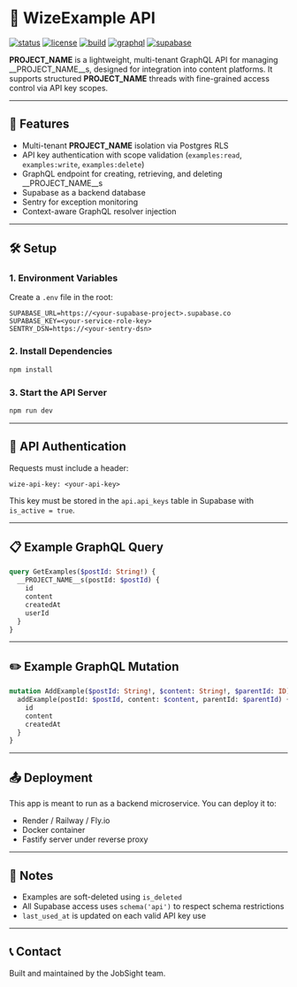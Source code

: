 # 📘 WizeExample API

[![status](https://img.shields.io/badge/status-active-brightgreen)](https://github.com/wizeworks/wize-__PROJECT_NAME__)
[![license](https://img.shields.io/badge/license-MIT-blue.svg)](LICENSE)
[![build](https://img.shields.io/badge/build-passing-success)]()
[![graphql](https://img.shields.io/badge/graphql-supported-ff69b4.svg)]()
[![supabase](https://img.shields.io/badge/supabase-integrated-3ecf8e.svg)]()

__PROJECT_NAME__ is a lightweight, multi-tenant GraphQL API for managing __PROJECT_NAME__s, designed for integration into content platforms. It supports structured __PROJECT_NAME__ threads with fine-grained access control via API key scopes.

---

## 🚀 Features
- Multi-tenant __PROJECT_NAME__ isolation via Postgres RLS
- API key authentication with scope validation (`examples:read`, `examples:write`, `examples:delete`)
- GraphQL endpoint for creating, retrieving, and deleting __PROJECT_NAME__s
- Supabase as a backend database
- Sentry for exception monitoring
- Context-aware GraphQL resolver injection

---

## 🛠 Setup

### 1. Environment Variables
Create a `.env` file in the root:
```env
SUPABASE_URL=https://<your-supabase-project>.supabase.co
SUPABASE_KEY=<your-service-role-key>
SENTRY_DSN=https://<your-sentry-dsn>
```

### 2. Install Dependencies
```bash
npm install
```

### 3. Start the API Server
```bash
npm run dev
```

---

## 🔑 API Authentication
Requests must include a header:
```http
wize-api-key: <your-api-key>
```
This key must be stored in the `api.api_keys` table in Supabase with `is_active = true`.

---

## 📋 Example GraphQL Query
```graphql
query GetExamples($postId: String!) {
  __PROJECT_NAME__s(postId: $postId) {
    id
    content
    createdAt
    userId
  }
}
```

---

## ✏️ Example GraphQL Mutation
```graphql
mutation AddExample($postId: String!, $content: String!, $parentId: ID) {
  addExample(postId: $postId, content: $content, parentId: $parentId) {
    id
    content
    createdAt
  }
}
```

---

## 📤 Deployment
This app is meant to run as a backend microservice. You can deploy it to:
- Render / Railway / Fly.io
- Docker container
- Fastify server under reverse proxy

---

## 🧩 Notes
- Examples are soft-deleted using `is_deleted`
- All Supabase access uses `schema('api')` to respect schema restrictions
- `last_used_at` is updated on each valid API key use

---

## 📞 Contact
Built and maintained by the JobSight team.
